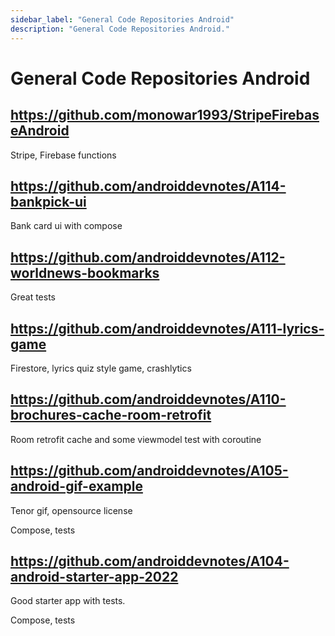 ```yaml
---
sidebar_label: "General Code Repositories Android"
description: "General Code Repositories Android."
---
```


# General Code Repositories Android

## https://github.com/monowar1993/StripeFirebaseAndroid

Stripe, Firebase functions

## https://github.com/androiddevnotes/A114-bankpick-ui

Bank card ui with compose

## https://github.com/androiddevnotes/A112-worldnews-bookmarks

Great tests

## https://github.com/androiddevnotes/A111-lyrics-game

Firestore, lyrics quiz style game, crashlytics


## https://github.com/androiddevnotes/A110-brochures-cache-room-retrofit

Room retrofit cache and some viewmodel test with coroutine


## https://github.com/androiddevnotes/A105-android-gif-example

Tenor gif, opensource license

Compose, tests

## https://github.com/androiddevnotes/A104-android-starter-app-2022

Good starter app with tests.

Compose, tests

